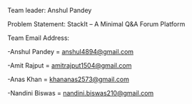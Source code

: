 Team leader: Anshul Pandey 

Problem Statement: StackIt – A Minimal Q&A Forum Platform

Team Email Address:

-Anshul Pandey = anshul4894@gmail.com

-Amit Rajput = amitrajput1504@gmail.com

-Anas Khan = khananas2573@gmail.com

-Nandini Biswas = nandini.biswas210@gmail.com
